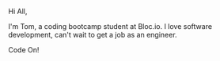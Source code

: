 Hi All,

I'm Tom, a coding bootcamp student at Bloc.io. I love software development, can't wait to get a job as an engineer.

Code On!
